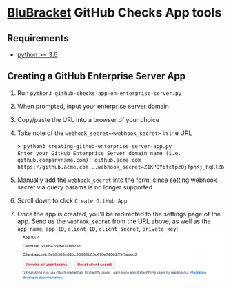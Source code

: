 # [BluBracket](https://blubracket.com/) GitHub Checks App tools

## Requirements
- [python >= 3.6](https://www.python.org/downloads/)

## Creating a GitHub Enterprise Server App
1. Run `python3 github-checks-app-on-enterprise-server.py`
2. When prompted, input your enterprise server domain
3. Copy/paste the URL into a browser of your choice
4. Take note of the `webhook_secret=<webhook_secret>` in the URL
    ```
    > python3 creating-github-enterprise-server-app.py
    Enter your GitHub Enterprise Server domain name (i.e. github.companyname.com): github.acme.com
    https://github.acme.com...webhook_secret=Z1KPOYifctpzOjfphKj_hqRlZbrDOBG9AU7hgj7iPrk...
    ```
5. Manually add the `webhook_secret` into the form, since setting webhook secret via query params is no longer supported 
6. Scroll down to click `Create GitHub App`
   
7. Once the app is created, you'll be redirected to the settings page of the app. Send us the `webhook_secret` from the URL above, as well as the `app_name`, `app_ID`, `client_ID`, `client_secret`, `private_key`:
 ![GitHub Checks App Settings](github-checks-app-settings.png)


